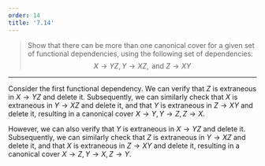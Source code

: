 ```yaml
---
order: 14
title: '7.14'
---
```

> Show that there can be more than one canonical cover for a given set of functional 
> dependencies, using the following set of dependencies: 
> $$
> X \rightarrow YZ, Y \rightarrow XZ, \text{ and } Z \rightarrow XY
> $$

--------------------------------

Consider the first functional dependency. We can verify that $Z$ is extraneous in 
$X \rightarrow YZ$ and delete it. Subsequently, we can similarly check that $X$ is 
extraneous in $Y \rightarrow XZ$ and delete it, and that $Y$ is extraneous in 
$Z \rightarrow XY$ and delete it, resulting in a canonical cover
$X \rightarrow Y, Y \rightarrow Z, Z \rightarrow X$. 

However, we can also verify that $Y$ is extraneous in $X \rightarrow YZ$ and delete it. 
Subsequently, we can similarly check that $Z$ is extraneous in $Y \rightarrow XZ$ and 
delete it, and that $X$ is extraneous in $Z \rightarrow XY$ and delete it, resulting 
in a canonical cover $X \rightarrow Z, Y \rightarrow X, Z \rightarrow Y$. 